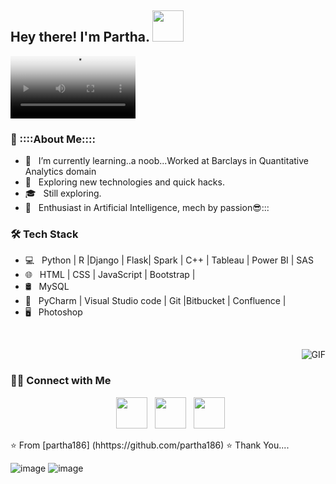 <h2> Hey there! I'm Partha. <img src="https://d2wvdrxmr8p0wf.cloudfront.net/static/giveindia.svg" width="50">
</h2>

<video align="right" alt="GIF" poster="https://i.gifer.com/fetch/w300-preview/cf/cf95f54d66e86b735a6a549deb92c993.gif" width="200" class="full-media" loop="" autoplay="" playsinline=""><source src="https://i.gifer.com/GYny.mp4" type="video/mp4"></video>


<h3>👨 ::::About Me::::</h3>

- 🔭 &nbsp; I’m currently learning..a noob...Worked at Barclays in Quantitative Analytics domain
- 🤔 &nbsp; Exploring new technologies and quick hacks.
- 🎓 &nbsp; Still exploring.
- 🌱 &nbsp; Enthusiast in Artificial Intelligence, mech by passion😎:::

<h3>🛠 Tech Stack</h3>

- 💻 &nbsp; Python | R |Django | Flask| Spark | C++ | Tableau | Power BI | SAS
- 🌐 &nbsp; HTML | CSS | JavaScript | Bootstrap | 
- 🛢 &nbsp; MySQL  
- 🔧 &nbsp; PyCharm | Visual Studio code | Git |Bitbucket | Confluence | 
- 🖥 &nbsp; Photoshop 

<br>
<p align="center">
<img align="right" alt="GIF" src="https://raw.githubusercontent.com/haoruilee/haoruilee/master/pic/pusheencode.gif" />
</p> 

</br>

<h3> 🤝🏻 Connect with Me </h3>

<p align="center">
&nbsp; <a href="https://www.kaggle.com/parthabera" target="_blank" rel="noopener noreferrer"><img src="https://cdn4.iconfinder.com/data/icons/logos-and-brands/512/189_Kaggle_logo_logos-512.png" width="50" /></a>  
&nbsp; <a href="https://www.linkedin.com/in/parthasarathi-bera-75b568118/," target="_blank" rel="noopener noreferrer"><img src="https://img.icons8.com/plasticine/100/000000/linkedin.png" width="50" /></a>
&nbsp; <a href="mailto:bera.partha050@gmail.com" target="_blank" rel="noopener noreferrer"><img src="https://img.icons8.com/plasticine/100/000000/gmail.png"  width="50" /></a>
</p>

⭐️ From [partha186] (hhttps://github.com/partha186)
⭐️ Thank You....

![image](https://github.com/user-attachments/assets/f0dc2715-4383-4c7a-a03c-74f0e7509530)
![image](https://github.com/user-attachments/assets/9441efa0-d3f6-49ef-8584-967d72b80026)

